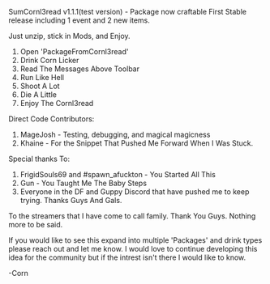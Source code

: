 SumCornl3read v1.1.1(test version) - Package now craftable First Stable release including 1 event and 2 new items.

Just unzip, stick in Mods, and Enjoy.

1) Open 'PackageFromCornl3read'
2) Drink Corn Licker
3) Read The Messages Above Toolbar
4) Run Like Hell
5) Shoot A Lot
6) Die A Little
7) Enjoy The Cornl3read

Direct Code Contributors:

1) MageJosh - Testing, debugging, and magical magicness
2) Khaine - For the Snippet That Pushed Me Forward When I Was Stuck.

Special thanks To:
1) FrigidSouls69 and #spawn_afuckton - You Started All This
2) Gun - You Taught Me The Baby Steps
3) Everyone in the DF and Guppy Discord that have pushed me to keep trying.
Thanks Guys And Gals.

To the streamers that I have come to call family. Thank You Guys. Nothing more to be said.

If you would like to see this expand into multiple 'Packages' and drink types please reach out and let me know. I would love to continue developing this idea for the community but if the intrest isn't there I would like to know.

-Corn